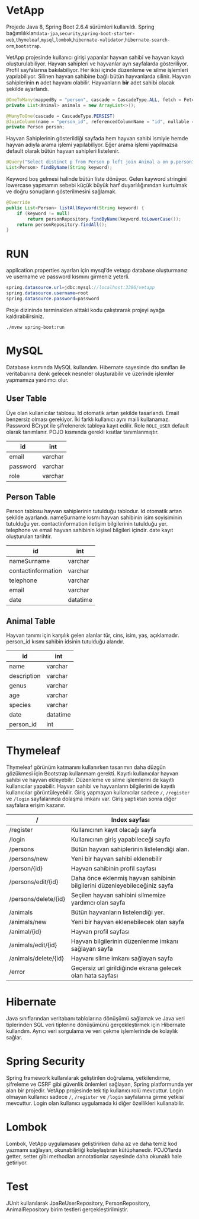 # VetApp

Projede Java 8, Spring Boot 2.6.4 sürümleri kullanıldı. Spring bağımlılıkları`data-jpa`,`security`,`spring-boot-starter-web`,`thymeleaf`,`mysql`,`lombok`,`hibernate-validator`,`hibernate-search-orm`,`bootstrap`.

VetApp projesinde kullanıcı girişi yapanlar  hayvan sahibi ve hayvan kaydı oluşturulabiliyor. Hayvan sahipleri ve hayvanlar ayrı sayfalarda gösteriliyor. Profil sayfalarına bakılabiliyor. Her ikisi içinde düzenleme ve silme işlemleri yapılabiliyor. Silinen hayvan sahibine bağlı bütün hayvanlarda silinir. Hayvan sahiplerinin **n** adet hayvanı olabilir. Hayvanların **bir** adet sahibi olacak şekilde ayarlandı.

```java
@OneToMany(mappedBy = "person", cascade = CascadeType.ALL, fetch = FetchType.LAZY)
private List<Animal> animals = new ArrayList<>();
```

```java
@ManyToOne(cascade = CascadeType.PERSIST)
@JoinColumn(name = "person_id", referencedColumnName = "id", nullable = false)
private Person person;

```

Hayvan Sahiplerinin gösterildiği sayfada hem hayvan sahibi ismiyle hemde hayvan adıyla arama işlemi yapılabiliyor. Eğer arama işlemi yapılmazsa default olarak bütün hayvan sahipleri listelenir.

```java
@Query("Select distinct p from Person p left join Animal a on p.personId = a.person.personId where lower(p.nameSurname) like %:keyword% or lower(a.name) like %:keyword%")
List<Person> findByName(String keyword);
```

Keyword boş gelmesi halinde bütün liste dönüyor. Gelen kayword stringini lowercase yapmamın sebebi küçük büyük harf duyarlılığınından kurtulmak ve doğru sonuçların gösterilmesini sağlamak.

```java
@Override
public List<Person> listAllKeyword(String keyword) {
    if (keyword != null)
        return personRepository.findByName(keyword.toLowerCase());
    return personRepository.findAll();
}
```

# RUN

application.properties ayarları için mysql’de vetapp database oluşturmanız ve username ve password kısmını girmeniz yeterli.

```java
spring.datasource.url=jdbc:mysql://localhost:3306/vetapp
spring.datasource.username=root
spring.datasource.password=password
```

Proje dizininde terminalden alttaki kodu çalıştırarak projeyi ayağa kaldırabilirsiniz.

`./mvnw spring-boot:run`

# MySQL

Database kısmında MySQL kullandım. Hibernate sayesinde dto sınıfları ile veritabanına denk gelecek nesneler oluşturabilir ve üzerinde işlemler yapmamıza yardımcı olur.

## **User Table**

Üye olan kullanıcılar tablosu. Id otomatik artan şekilde tasarlandı. Email benzersiz olması gerekiyor. İki farklı kullanıcı aynı maili kullanamaz. Password BCrypt ile şifrelenerek tabloya kayıt edilir. Role `ROLE_USER` default olarak tanımlanır. POJO kısmında gerekli kısıtlar tanımlanmıştır.

| id | int |
| --- | --- |
| email | varchar |
| password | varchar |
| role | varchar |

## Person Table

Person tablosu hayvan sahiplerinin tutulduğu tablodur. Id otomatik artan şekilde ayarlandı. nameSurname kısmı hayvan sahibinin isim soyisiminin tutulduğu yer. contactinformation iletişim bilgilerinin tutulduğu yer. telephone ve email hayvan sahibinin kişisel bilgileri içindir. date kayıt oluşturulan tarihtir.

| id | int |
| --- | --- |
| nameSurname | varchar |
| contactinformation | varchar |
| telephone | varchar |
| email  | varchar |
| date | datatime |

## Animal Table

Hayvan tanımı için karşılık gelen alanlar tür, cins, isim, yaş, açıklamadır. person_id kısmı sahibin idsinin tutulduğu alandır.

| id | int |
| --- | --- |
| name | varchar |
| description | varchar |
| genus | varchar |
| age | varchar |
| species | varchar |
| date | datatime |
| person_id | int |

# Thymeleaf

Thymeleaf görünüm katmanını kullanırken tasarımın daha düzgün gözükmesi için Bootstrap kullanmam gerekti. Kayıtlı kullanıcılar hayvan sahibi ve hayvan ekleyebilir. Düzenleme ve silme işlemlerini de kayıtlı kullanıcılar yapabilir. Hayvan sahibi ve hayvanların bilgilerini de kayıtlı kullanıcılar görüntüleyebilir. Giriş yapmayan kullanıcılar sadece `/`, `/register` ve `/login` sayfalarında dolaşma imkanı var. Giriş yaptıktan sonra diğer sayfalara erişim kazanır.

| / | Index sayfası |
| --- | --- |
| /register | Kullanıcının kayıt olacağı sayfa |
| /login | Kullanıcının giriş yapabileceği sayfa |
| /persons | Bütün hayvan sahiplerinin listelendiği alan.  |
| /persons/new | Yeni bir hayvan sahibi eklenebilir |
| /person/{id} | Hayvan sahibinin profil sayfası |
| /persons/edit/{id} | Daha önce eklenmiş hayvan sahibinin bilgilerini düzenleyebileceğiniz sayfa |
| /persons/delete/{id} | Seçilen hayvan sahibini silmemize yardımcı olan sayfa |
| /animals | Bütün hayvanların listelendiği yer. |
| /animals/new | Yeni bir hayvan eklenebilecek olan sayfa |
| /animal/{id} | Hayvan profil sayfası |
| /animals/edit/{id} | Hayvan bilgilerinin düzenlenme imkanı sağlayan sayfa |
| /animals/delete/{id} | Hayvanı silme imkanı sağlayan sayfa |
| /error | Geçersiz url girildiğinde ekrana gelecek olan hata sayfası |

# Hibernate

Java sınıflarından veritabanı tablolarına dönüşümü sağlamak ve Java veri tiplerinden SQL veri tiplerine dönüşümünü gerçekleştirmek için Hibernate kullandım. Ayrıcı veri sorgulama ve veri çekme işlemlerinde de kolaylık sağlar.

# Spring Security

Spring framework kullanılarak geliştirilen doğrulama, yetkilendirme, şifreleme ve CSRF gibi güvenlik önlemleri sağlayan, Spring platformunda yer alan bir projedir. VetApp projesinde tek tip kullanıcı rolü mevcuttur. Login olmayan kullanıcı sadece `/`, `/register` ve `/login` sayfalarına girme yetkisi mevcuttur. Login olan kullanıcı uygulamada ki diğer özellikleri kullanabilir.

# Lombok

Lombok, VetApp uygulamasını geliştirirken daha az ve daha temiz kod yazmamı sağlayan, okunabilirliği kolaylaştıran kütüphanedir. POJO’larda getter, setter gibi methodları annotationlar sayesinde daha okunaklı hale getiriyor.

# Test

JUnit kullanılarak JpaReUserRepository, PersonRepository, AnimalRepository birim testleri gerçekleştirilmiştir.